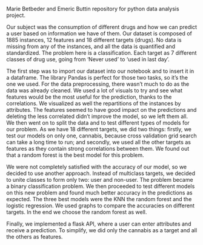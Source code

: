 Marie Betbeder and Emeric Buttin repository for python data analysis project. 

Our subject was the consumption of different drugs and how we can predict a user based on information we have of them. Our dataset is composed of 1885 instances, 12 features and 18 different targets (drugs). No data is missing from any of the instances, and all the data is quantified and standardized. The problem here is a classification. Each target as 7 different classes of drug use, going from ‘Never used’ to ‘used in last day’. 

The first step was to import our dataset into our notebook and to insert it in a dataframe. The library Pandas is perfect for those two tasks, so it’s the one we used. 
For the data preprocessing, there wasn’t much to do as the data was already cleaned. We used a lot of visuals to try and see what features would be the most useful for the prediction, thanks to the correlations. We visualized as well the repartitions of the instances by attributes. The features seemed to have good impact on the predictions and deleting the less correlated didn’t improve the model, so we left them all. We then went on to split the data and to test different types of models for our problem. As we have 18 different targets, we did two things: firstly, we test our models on only one, cannabis, because cross validation grid search can take a long time to run; and secondly, we used all the other targets as features as they contain strong correlations between them. We found out that a random forest is the best model for this problem. 

We were not completely satisfied with the accuracy of our model, so we decided to use another approach. Instead of multiclass targets, we decided to unite classes to form only two: user and non-user. The problem became a binary classification problem. We then proceeded to test different models on this new problem and found much better accuracy in the predictions as expected. The three best models were the KNN the random forest and the logistic regression. We used graphs to compare the accuracies on different targets. In the end we choose the random forest as well. 

Finally, we implemented a flask API, where a user can enter attributes and receive a prediction. To simplify, we did only the cannabis as a target and all the others as features. 
